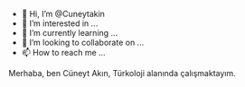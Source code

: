 - 👋 Hi, I’m @Cuneytakin
- 👀 I’m interested in ...
- 🌱 I’m currently learning ...
- 💞️ I’m looking to collaborate on ...
- 📫 How to reach me ...

<!---
Cuneytakin/Cuneytakin is a ✨ special ✨ repository because its `README.md` (this file) appears on your GitHub profile.
You can click the Preview link to take a look at your changes.
--->
Merhaba, ben Cüneyt Akın, Türkoloji alanında çalışmaktayım.
